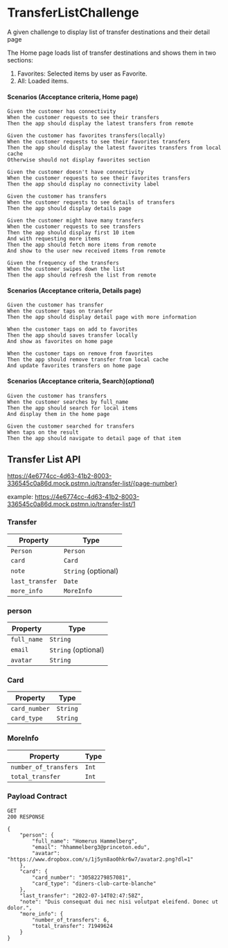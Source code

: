 # TransferListChallenge
A given challenge to display list of transfer destinations and their detail page 

The Home page loads list of transfer destinations and shows them in two sections:
1. Favorites: Selected items by user as Favorite.
2. All: Loaded items.


#### Scenarios (Acceptance criteria, Home page)

```
Given the customer has connectivity
When the customer requests to see their transfers
Then the app should display the latest transfers from remote

Given the customer has favorites transfers(locally)
When the customer requests to see their favorites transfers
Then the app should display the latest favorites transfers from local cache
Otherwise should not display favorites section

Given the customer doesn't have connectivity
When the customer requests to see their favorites transfers
Then the app should display no connectivity label

Given the customer has transfers
When the customer requests to see details of transfers
Then the app should display details page

Given the customer might have many transfers
When the customer requests to see transfers
Then the app should display first 10 item 
And with requesting more items
Then the app should fetch more items from remote 
And show to the user new received items from remote

Given the frequency of the transfers
When the customer swipes down the list 
Then the app should refresh the list from remote

```

#### Scenarios (Acceptance criteria, Details page)

```
Given the customer has transfer
When the customer taps on transfer 
Then the app should display detail page with more information 

When the customer taps on add to favorites 
Then the app should saves transfer locally 
And show as favorites on home page

When the customer taps on remove from favorites 
Then the app should remove transfer from local cache 
And update favorites transfers on home page
```

#### Scenarios (Acceptance criteria, Search)(*optional*)

```
Given the customer has transfers
When the customer searches by full_name  
Then the app should search for local items 
And display them in the home page 

Given the customer searched for transfers
When taps on the result   
Then the app should navigate to detail page of that item 

```

## Transfer List API

https://4e6774cc-4d63-41b2-8003-336545c0a86d.mock.pstmn.io/transfer-list/{page-number}

example: https://4e6774cc-4d63-41b2-8003-336545c0a86d.mock.pstmn.io/transfer-list/1

### Transfer

| Property          | Type                |
|-------------------|---------------------|
| `Person`          | `Person`            |
| `card`            | `Card`              |
| `note`            | `String` (optional) |
| `last_transfer`   | `Date`              |
| `more_info`       | `MoreInfo`          |


### person

| Property          | Type                |
|-------------------|---------------------|
| `full_name`       | `String`            |
| `email`           | `String` (optional) |
| `avatar`          | `String`            |

### Card

| Property          | Type                |
|-------------------|---------------------|
| `card_number`     | `String`            |
| `card_type`       | `String`            |

### MoreInfo

| Property              | Type   |
|-----------------------|--------|
| `number_of_transfers` | `Int`  |
| `total_transfer`      | `Int`  |


### Payload Contract

```
GET
200 RESPONSE

{
    "person": {
        "full_name": "Homerus Hammelberg",
        "email": "hhammelberg3@princeton.edu",
        "avatar": "https://www.dropbox.com/s/1j5yn8ao0hkr6w7/avatar2.png?dl=1"
    },
    "card": {
        "card_number": "30582279857081",
        "card_type": "diners-club-carte-blanche"
    },
    "last_transfer": "2022-07-14T02:47:58Z",
    "note": "Duis consequat dui nec nisi volutpat eleifend. Donec ut dolor.",
    "more_info": {
        "number_of_transfers": 6,
        "total_transfer": 71949624
    }
}

```

